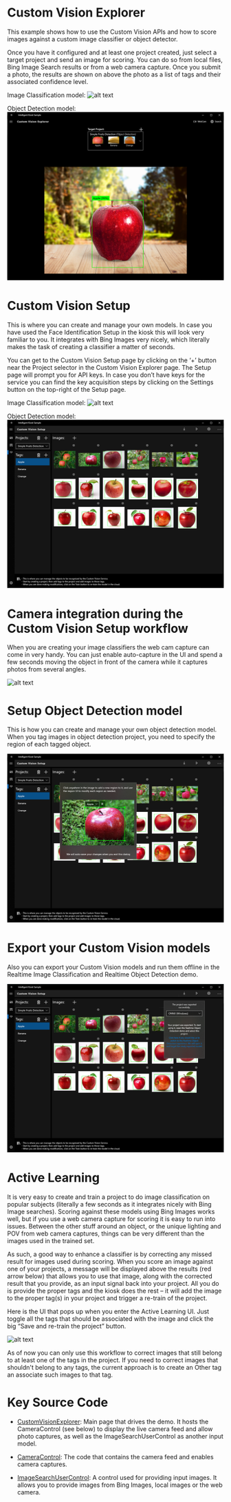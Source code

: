 # Custom Vision Explorer

This example shows how to use the Custom Vision APIs and how to score images against a custom image classifier or object detector. 

Once you have it configured and at least one project created, just select a target project and send an image for scoring. You can do 
so from local files, Bing Image Search results or from a web camera capture. Once you submit a photo, the results are shown on above 
the photo as a list of tags and their associated confidence level. 

Image Classification model:
![alt text](https://github.com/Microsoft/Cognitive-Samples-IntelligentKiosk/blob/master/Documentation/CustomVisionExplorer.JPG "Custom Vision Explorer")

Object Detection model:
![alt text](https://github.com/Microsoft/Cognitive-Samples-IntelligentKiosk/blob/master/Documentation/CustomVisionExplorer_ObjectDetection.png "Custom Vision Explorer")

# Custom Vision Setup

This is where you can create and manage your own models. In case you have used the Face Identification Setup in the kiosk this 
will look very familiar to you. It integrates with Bing Images very nicely, which literally makes the task of creating a classifier a 
matter of seconds. 

You can get to the Custom Vision Setup page by clicking on the ‘+’ button near the Project selector in the Custom Vision Explorer page. 
The Setup page will prompt you for API keys. In case you don’t have keys for the service you can find the key acquisition steps by 
clicking on the Settings button on the top-right of the Setup page.

Image Classification model:
![alt text](https://github.com/Microsoft/Cognitive-Samples-IntelligentKiosk/blob/master/Documentation/CustomVisionSetup.JPG "Custom Vision Setup")

Object Detection model:
![alt text](https://github.com/Microsoft/Cognitive-Samples-IntelligentKiosk/blob/master/Documentation/SetupObjectDetection.png "Custom Vision Setup")

# Camera integration during the Custom Vision Setup workflow

When you are creating your image classifiers the web cam capture can come in very handy. You can just enable auto-capture in the UI 
and spend a few seconds moving the object in front of the camera while it captures photos from several angles.

![alt text](https://github.com/Microsoft/Cognitive-Samples-IntelligentKiosk/blob/master/Documentation/CustomVisionCameraCapture.JPG "Custom Vision Camera Capture")

# Setup Object Detection model

This is how you can create and manage your own object detection model. When you tag images in object detection project, you need to specify the region of each tagged object.

![alt text](https://github.com/Microsoft/Cognitive-Samples-IntelligentKiosk/blob/master/Documentation/SetupObjectRegions.png "Setup Object Detection model")

# Export your Custom Vision models

Also you can export your Custom Vision models and run them offline in the Realtime Image Classification and Realtime Object Detection demo.

![alt text](https://github.com/Microsoft/Cognitive-Samples-IntelligentKiosk/blob/master/Documentation/ExportCustomVisionModel.png "Export your Custom Vision models")

# Active Learning

It is very easy to create and train a project to do image classification on popular subjects (literally a few seconds as it integrates 
nicely with Bing Image searches). Scoring against these models using Bing Images works well, but if you use a web camera capture 
for scoring it is easy to run into issues. Between the other stuff around an object, or the unique lighting and POV from web camera 
captures, things can be very different than the images used in the trained set. 

As such, a good way to enhance a classifier is by correcting any missed result for images used during scoring. When you score an image
against one of your projects, a message will be displayed above the results (red arrow below) that allows you to use that image, along 
with the corrected result that you provide, as an input signal back into your project. All you do is provide the proper tags and the 
kiosk does the rest – it will add the image to the proper tag(s) in your project and trigger a re-train of the project. 

Here is the UI that pops up when you enter the Active Learning UI. Just toggle all the tags that should be associated with the image 
and click the big “Save and re-train the project” button.

![alt text](https://github.com/Microsoft/Cognitive-Samples-IntelligentKiosk/blob/master/Documentation/CustomVisionActiveLearning.JPG "Custom Vision Active Learning")

As of now you can only use this workflow to correct images that still belong to at least one of the tags in the project. If you need to 
correct images that shouldn't belong to any tags, the current approach is to create an Other tag an associate such images to that tag.

# Key Source Code

* [CustomVisionExplorer](../Kiosk/Views/CustomVision/CustomVisionExplorer.xaml.cs): Main page that drives the demo. It hosts the CameraControl (see below) to display the live camera feed and allow photo captures, as well as the ImageSearchUserControl as another input model.

* [CameraControl](../Kiosk/Controls/CameraControl.xaml.cs): The code that contains the camera feed and enables camera captures.

* [ImageSearchUserControl](../Kiosk/Controls/ImageSearchUserControl.xaml.cs): A control used for providing input images. It allows you to provide images from Bing Images, local images or the web camera.
